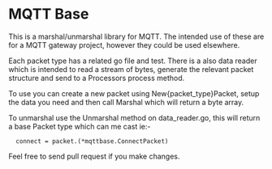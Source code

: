# MQTT Base

This is a marshal/unmarshal library for MQTT.   The intended use of these are for a MQTT gateway project, however they could be used elsewhere.

Each packet type has a related go file and test.   There is a also data reader which is intended to read a stream of bytes, generate the relevant packet structure and send to a Processors process method.

To use you can create a new packet using New{packet_type}Packet, setup the data you need and then call Marshal which will return a byte array.

To unmarshal use the Unmarshal method on data_reader.go, this will return a base Packet type which can me cast ie:-

      connect = packet.(*mqttbase.ConnectPacket)

Feel free to send pull request if you make changes.
